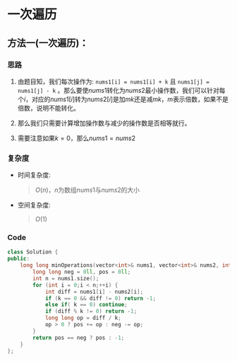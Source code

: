 # 一次遍历
## 方法一(一次遍历)：
### 思路
1. 由题目知，我们每次操作为: ```nums1[i] = nums1[i] + k``` 且 ```nums1[j] = nums1[j] - k``` 。那么要使$nums1$转化为$nums2$最小操作数，我们可以针对每个$i$，对应的$nums1[i]$转为$nums2[i]$是加$mk$还是减$mk$，$m$表示倍数，如果不是倍数，说明不能转化。

2. 那么我们只需要计算增加操作数与减少的操作数是否相等就行。

3. 需要注意如果$k=0$，那么$nums1=nums2$

### 复杂度
- 时间复杂度:
  > $O(n)$，$n$为数组$nums1$与$nums2$的大小
- 空间复杂度:
  > $O(1)$

### Code
```C++ []
class Solution {
public:
    long long minOperations(vector<int>& nums1, vector<int>& nums2, int k) {
        long long neg = 0ll, pos = 0ll;
        int n = nums1.size();
        for (int i = 0;i < n;++i) {
            int diff = nums1[i] - nums2[i];
            if (k == 0 && diff != 0) return -1;
            else if( k == 0) continue;
            if (diff % k != 0) return -1;
            long long op = diff / k;
            op > 0 ? pos += op : neg -= op;
        }
        return pos == neg ? pos : -1;
    }
};
```
